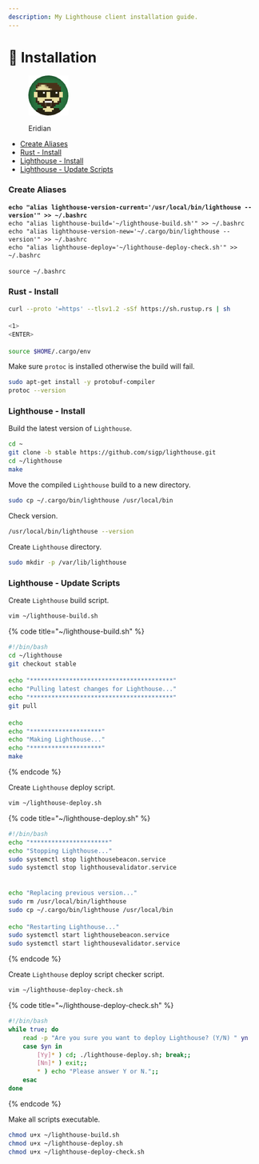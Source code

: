 ```yaml
---
description: My Lighthouse client installation guide.
---
```


# 💾 Installation

<figure><img src="https://raw.githubusercontent.com/DVStakers/docs/main/.gitbook/assets/Eridian.png" alt=""><figcaption><p>Eridian</p></figcaption></figure>

* [Create Aliases](installation.md#create-aliases)
* [Rust - Install](installation.md#rust-install)
* [Lighthouse - Install](installation.md#lighthouse-install)
* [Lighthouse - Update Scripts](installation.md#lighthouse-update-scripts)

### Create Aliases

<pre class="language-bash"><code class="lang-bash"><strong>echo "alias lighthouse-version-current='/usr/local/bin/lighthouse --version'" >> ~/.bashrc
</strong>echo "alias lighthouse-build='~/lighthouse-build.sh'" >> ~/.bashrc
echo "alias lighthouse-version-new='~/.cargo/bin/lighthouse --version'" >> ~/.bashrc
echo "alias lighthouse-deploy='~/lighthouse-deploy-check.sh'" >> ~/.bashrc

source ~/.bashrc
</code></pre>

### Rust - Install

```bash
curl --proto '=https' --tlsv1.2 -sSf https://sh.rustup.rs | sh

<1>
<ENTER>

source $HOME/.cargo/env
```

Make sure `protoc` is installed otherwise the build will fail.

```bash
sudo apt-get install -y protobuf-compiler
protoc --version
```

### Lighthouse - Install

Build the latest version of `Lighthouse`.

```bash
cd ~
git clone -b stable https://github.com/sigp/lighthouse.git
cd ~/lighthouse
make
```

Move the compiled `Lighthouse` build to a new directory.

```bash
sudo cp ~/.cargo/bin/lighthouse /usr/local/bin
```

Check version.

```bash
/usr/local/bin/lighthouse --version
```

Create `Lighthouse` directory.

```bash
sudo mkdir -p /var/lib/lighthouse
```

### Lighthouse - Update Scripts

Create `Lighthouse` build script.

```bash
vim ~/lighthouse-build.sh
```

{% code title="~/lighthouse-build.sh" %}
```bash
#!/bin/bash
cd ~/lighthouse
git checkout stable

echo "****************************************"
echo "Pulling latest changes for Lighthouse..."
echo "****************************************"
git pull

echo
echo "********************"
echo "Making Lighthouse..."
echo "********************"
make
```
{% endcode %}

Create `Lighthouse` deploy script.

```bash
vim ~/lighthouse-deploy.sh
```

{% code title="~/lighthouse-deploy.sh" %}
```bash
#!/bin/bash
echo "**********************"
echo "Stopping Lighthouse..."
sudo systemctl stop lighthousebeacon.service
sudo systemctl stop lighthousevalidator.service


echo "Replacing previous version..."
sudo rm /usr/local/bin/lighthouse
sudo cp ~/.cargo/bin/lighthouse /usr/local/bin

echo "Restarting Lighthouse..."
sudo systemctl start lighthousebeacon.service
sudo systemctl start lighthousevalidator.service
```
{% endcode %}

Create `Lighthouse` deploy script checker script.

```bash
vim ~/lighthouse-deploy-check.sh
```

{% code title="~/lighthouse-deploy-check.sh" %}
```bash
#!/bin/bash
while true; do
    read -p "Are you sure you want to deploy Lighthouse? (Y/N) " yn
    case $yn in
        [Yy]* ) cd; ./lighthouse-deploy.sh; break;;
        [Nn]* ) exit;;
        * ) echo "Please answer Y or N.";;
    esac
done
```
{% endcode %}

Make all scripts executable.

```bash
chmod u+x ~/lighthouse-build.sh
chmod u+x ~/lighthouse-deploy.sh
chmod u+x ~/lighthouse-deploy-check.sh
```
